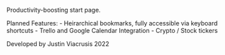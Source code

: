 Productivity-boosting start page.

Planned Features:
	- Heirarchical bookmarks, fully accessible via keyboard shortcuts
	- Trello and Google Calendar Integration
	- Crypto / Stock tickers

Developed by Justin Viacrusis
2022
